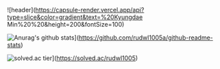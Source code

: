![header](https://capsule-render.vercel.app/api?type=slice&color=gradient&text=%20Kyungdae Min%20%20&height=200&fontSize=100)

![Anurag's github stats](https://github-readme-stats.vercel.app/api?username=kyungdae&show_icons=true&theme={theme})](https://github.com/rudwl1005a/github-readme-stats)


![solved.ac tier](http://mazassumnida.wtf/api/v2/generate_badge?boj=rudwl1005)](https://solved.ac/rudwl1005)

